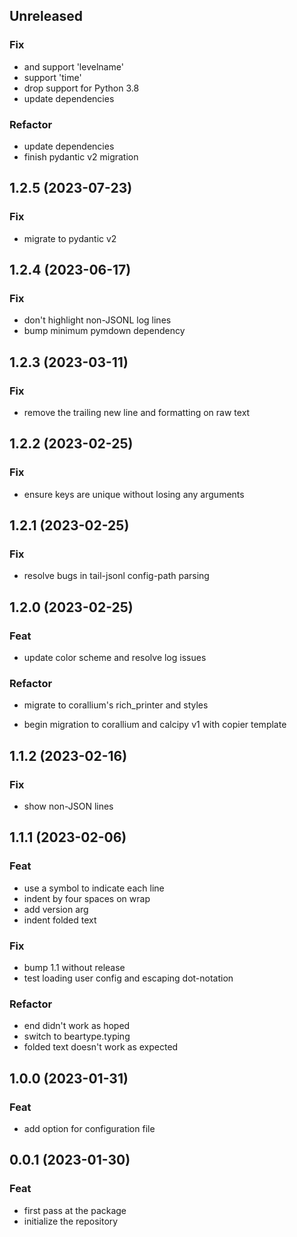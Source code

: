 ## Unreleased

### Fix

- and support 'levelname'
- support 'time'
- drop support for Python 3.8
- update dependencies

### Refactor

- update dependencies
- finish pydantic v2 migration

## 1.2.5 (2023-07-23)

### Fix

- migrate to pydantic v2

## 1.2.4 (2023-06-17)

### Fix

- don't highlight non-JSONL log lines
- bump minimum pymdown dependency

## 1.2.3 (2023-03-11)

### Fix

- remove the trailing new line and formatting on raw text

## 1.2.2 (2023-02-25)

### Fix

- ensure keys are unique without losing any arguments

## 1.2.1 (2023-02-25)

### Fix

- resolve bugs in tail-jsonl config-path parsing

## 1.2.0 (2023-02-25)

### Feat

- update color scheme and resolve log issues

### Refactor

- migrate to corallium's rich_printer and styles


- begin migration to corallium and calcipy v1 with copier template

## 1.1.2 (2023-02-16)

### Fix

- show non-JSON lines

## 1.1.1 (2023-02-06)

### Feat

- use a symbol to indicate each line
- indent by four spaces on wrap
- add version arg
- indent folded text

### Fix

- bump 1.1 without release
- test loading user config and escaping dot-notation

### Refactor

- end didn't work as hoped
- switch to beartype.typing
- folded text doesn't work as expected

## 1.0.0 (2023-01-31)

### Feat

- add option for configuration file

## 0.0.1 (2023-01-30)

### Feat

- first pass at the package
- initialize the repository

